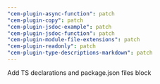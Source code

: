 ```yaml
---
"cem-plugin-async-function": patch
"cem-plugin-copy": patch
"cem-plugin-jsdoc-example": patch
"cem-plugin-jsdoc-function": patch
"cem-plugin-module-file-extensions": patch
"cem-plugin-readonly": patch
"cem-plugin-type-descriptions-markdown": patch
---
```


Add TS declarations and package.json files block

